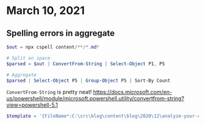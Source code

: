 # March 10, 2021

## Spelling errors in aggregate

```powershell
$out = npx cspell content/**/*.md*

# Split on space
$parsed = $out | ConvertFrom-String | Select-Object P1, P5

# Aggregate
$parsed | Select-Object P5 | Group-Object P5 | Sort-By Count
```

`ConvertFrom-String` is pretty neat! https://docs.microsoft.com/en-us/powershell/module/microsoft.powershell.utility/convertfrom-string?view=powershell-5.1

```powershell
$template = '{FileName*:C:\src\blog\content\blog\2020\12\analyze-your-create-react-app-bundle-size-without-ejecting\index.md}:82:70 - Unknown word ({Word:gatsbyjs})'
```
